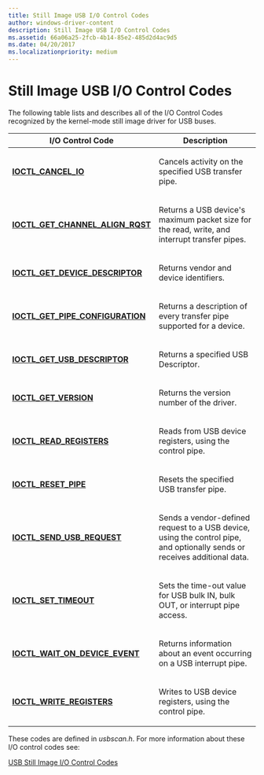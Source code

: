 ```yaml
---
title: Still Image USB I/O Control Codes
author: windows-driver-content
description: Still Image USB I/O Control Codes
ms.assetid: 66a06a25-2fcb-4b14-85e2-485d2d4ac9d5
ms.date: 04/20/2017
ms.localizationpriority: medium
---
```


# Still Image USB I/O Control Codes





The following table lists and describes all of the I/O Control Codes recognized by the kernel-mode still image driver for USB buses.

<table>
<colgroup>
<col width="50%" />
<col width="50%" />
</colgroup>
<thead>
<tr class="header">
<th>I/O Control Code</th>
<th>Description</th>
</tr>
</thead>
<tbody>
<tr class="odd">
<td><p><a href="https://msdn.microsoft.com/library/windows/hardware/ff542843" data-raw-source="[&lt;strong&gt;IOCTL_CANCEL_IO&lt;/strong&gt;](https://msdn.microsoft.com/library/windows/hardware/ff542843)"><strong>IOCTL_CANCEL_IO</strong></a></p></td>
<td><p>Cancels activity on the specified USB transfer pipe.</p></td>
</tr>
<tr class="even">
<td><p><a href="https://msdn.microsoft.com/library/windows/hardware/ff542849" data-raw-source="[&lt;strong&gt;IOCTL_GET_CHANNEL_ALIGN_RQST&lt;/strong&gt;](https://msdn.microsoft.com/library/windows/hardware/ff542849)"><strong>IOCTL_GET_CHANNEL_ALIGN_RQST</strong></a></p></td>
<td><p>Returns a USB device&#39;s maximum packet size for the read, write, and interrupt transfer pipes.</p></td>
</tr>
<tr class="odd">
<td><p><a href="https://msdn.microsoft.com/library/windows/hardware/ff542856" data-raw-source="[&lt;strong&gt;IOCTL_GET_DEVICE_DESCRIPTOR&lt;/strong&gt;](https://msdn.microsoft.com/library/windows/hardware/ff542856)"><strong>IOCTL_GET_DEVICE_DESCRIPTOR</strong></a></p></td>
<td><p>Returns vendor and device identifiers.</p></td>
</tr>
<tr class="even">
<td><p><a href="https://msdn.microsoft.com/library/windows/hardware/ff542859" data-raw-source="[&lt;strong&gt;IOCTL_GET_PIPE_CONFIGURATION&lt;/strong&gt;](https://msdn.microsoft.com/library/windows/hardware/ff542859)"><strong>IOCTL_GET_PIPE_CONFIGURATION</strong></a></p></td>
<td><p>Returns a description of every transfer pipe supported for a device.</p></td>
</tr>
<tr class="odd">
<td><p><a href="https://msdn.microsoft.com/library/windows/hardware/ff542864" data-raw-source="[&lt;strong&gt;IOCTL_GET_USB_DESCRIPTOR&lt;/strong&gt;](https://msdn.microsoft.com/library/windows/hardware/ff542864)"><strong>IOCTL_GET_USB_DESCRIPTOR</strong></a></p></td>
<td><p>Returns a specified USB Descriptor.</p></td>
</tr>
<tr class="even">
<td><p><a href="https://msdn.microsoft.com/library/windows/hardware/ff542866" data-raw-source="[&lt;strong&gt;IOCTL_GET_VERSION&lt;/strong&gt;](https://msdn.microsoft.com/library/windows/hardware/ff542866)"><strong>IOCTL_GET_VERSION</strong></a></p></td>
<td><p>Returns the version number of the driver.</p></td>
</tr>
<tr class="odd">
<td><p><a href="https://msdn.microsoft.com/library/windows/hardware/ff542869" data-raw-source="[&lt;strong&gt;IOCTL_READ_REGISTERS&lt;/strong&gt;](https://msdn.microsoft.com/library/windows/hardware/ff542869)"><strong>IOCTL_READ_REGISTERS</strong></a></p></td>
<td><p>Reads from USB device registers, using the control pipe.</p></td>
</tr>
<tr class="even">
<td><p><a href="https://msdn.microsoft.com/library/windows/hardware/ff542872" data-raw-source="[&lt;strong&gt;IOCTL_RESET_PIPE&lt;/strong&gt;](https://msdn.microsoft.com/library/windows/hardware/ff542872)"><strong>IOCTL_RESET_PIPE</strong></a></p></td>
<td><p>Resets the specified USB transfer pipe.</p></td>
</tr>
<tr class="odd">
<td><p><a href="https://msdn.microsoft.com/library/windows/hardware/ff542900" data-raw-source="[&lt;strong&gt;IOCTL_SEND_USB_REQUEST&lt;/strong&gt;](https://msdn.microsoft.com/library/windows/hardware/ff542900)"><strong>IOCTL_SEND_USB_REQUEST</strong></a></p></td>
<td><p>Sends a vendor-defined request to a USB device, using the control pipe, and optionally sends or receives additional data.</p></td>
</tr>
<tr class="even">
<td><p><a href="https://msdn.microsoft.com/library/windows/hardware/ff542908" data-raw-source="[&lt;strong&gt;IOCTL_SET_TIMEOUT&lt;/strong&gt;](https://msdn.microsoft.com/library/windows/hardware/ff542908)"><strong>IOCTL_SET_TIMEOUT</strong></a></p></td>
<td><p>Sets the time-out value for USB bulk IN, bulk OUT, or interrupt pipe access.</p></td>
</tr>
<tr class="odd">
<td><p><a href="https://msdn.microsoft.com/library/windows/hardware/ff542917" data-raw-source="[&lt;strong&gt;IOCTL_WAIT_ON_DEVICE_EVENT&lt;/strong&gt;](https://msdn.microsoft.com/library/windows/hardware/ff542917)"><strong>IOCTL_WAIT_ON_DEVICE_EVENT</strong></a></p></td>
<td><p>Returns information about an event occurring on a USB interrupt pipe.</p></td>
</tr>
<tr class="even">
<td><p><a href="https://msdn.microsoft.com/library/windows/hardware/ff542920" data-raw-source="[&lt;strong&gt;IOCTL_WRITE_REGISTERS&lt;/strong&gt;](https://msdn.microsoft.com/library/windows/hardware/ff542920)"><strong>IOCTL_WRITE_REGISTERS</strong></a></p></td>
<td><p>Writes to USB device registers, using the control pipe.</p></td>
</tr>
</tbody>
</table>

 

These codes are defined in *usbscan.h*. For more information about these I/O control codes see:

[USB Still Image I/O Control Codes](https://msdn.microsoft.com/library/windows/hardware/ff548569)

 

 




